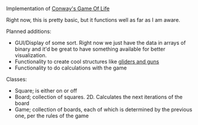 Implementation of [Conway's Game Of
Life](https://en.wikipedia.org/wiki/Conway's_Game_of_Life)

Right now, this is pretty basic, but it functions well as far as I am
aware.

Planned additions:

+ GUI/Display of some sort. Right now we just have the data in arrays of binary and it'd be great to have something available for better visualization.
+ Functionality to create cool structures like [gliders and guns](https://en.wikipedia.org/wiki/Conway's_Game_of_Life#Examples_of_patterns)
+ Functionality to do calculations with the game

Classes:

+ Square; is either on or off
+ Board; collection of squares. 2D. Calculates the next iterations of the board
+ Game; collection of boards, each of which is determined by the previous one, per the rules of the game
